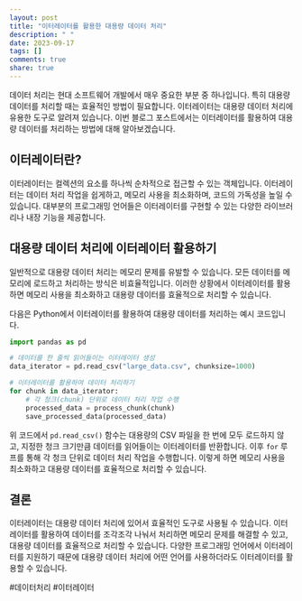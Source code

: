 ```yaml
---
layout: post
title: "이터레이터를 활용한 대용량 데이터 처리"
description: " "
date: 2023-09-17
tags: []
comments: true
share: true
---
```


데이터 처리는 현대 소프트웨어 개발에서 매우 중요한 부분 중 하나입니다. 특히 대용량 데이터를 처리할 때는 효율적인 방법이 필요합니다. 이터레이터는 대용량 데이터 처리에 유용한 도구로 알려져 있습니다. 이번 블로그 포스트에서는 이터레이터를 활용하여 대용량 데이터를 처리하는 방법에 대해 알아보겠습니다.

## 이터레이터란?

이터레이터는 컬렉션의 요소를 하나씩 순차적으로 접근할 수 있는 객체입니다. 이터레이터는 데이터 처리 작업을 쉽게하고, 메모리 사용을 최소화하며, 코드의 가독성을 높일 수 있습니다. 대부분의 프로그래밍 언어들은 이터레이터를 구현할 수 있는 다양한 라이브러리나 내장 기능을 제공합니다.

## 대용량 데이터 처리에 이터레이터 활용하기

일반적으로 대용량 데이터 처리는 메모리 문제를 유발할 수 있습니다. 모든 데이터를 메모리에 로드하고 처리하는 방식은 비효율적입니다. 이러한 상황에서 이터레이터를 활용하면 메모리 사용을 최소화하고 대용량 데이터를 효율적으로 처리할 수 있습니다.

다음은 Python에서 이터레이터를 활용하여 대용량 데이터를 처리하는 예시 코드입니다.

```python
import pandas as pd

# 데이터를 한 줄씩 읽어들이는 이터레이터 생성
data_iterator = pd.read_csv("large_data.csv", chunksize=1000)

# 이터레이터를 활용하여 데이터 처리하기
for chunk in data_iterator:
    # 각 청크(chunk) 단위로 데이터 처리 작업 수행
    processed_data = process_chunk(chunk)
    save_processed_data(processed_data)
```

위 코드에서 `pd.read_csv()` 함수는 대용량의 CSV 파일을 한 번에 모두 로드하지 않고, 지정한 청크 크기만큼 데이터를 읽어들이는 이터레이터를 반환합니다. 이후 `for` 루프를 통해 각 청크 단위로 데이터 처리 작업을 수행합니다. 이렇게 하면 메모리 사용을 최소화하고 대용량 데이터를 효율적으로 처리할 수 있습니다.

## 결론

이터레이터는 대용량 데이터 처리에 있어서 효율적인 도구로 사용될 수 있습니다. 이터레이터를 활용하여 데이터를 조각조각 나눠서 처리하면 메모리 문제를 해결할 수 있고, 대용량 데이터를 효율적으로 처리할 수 있습니다. 다양한 프로그래밍 언어에서 이터레이터를 지원하기 때문에 대용량 데이터 처리에 어떤 언어를 사용하더라도 이터레이터를 활용할 수 있습니다.

#데이터처리 #이터레이터